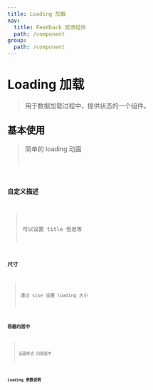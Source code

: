 ```yaml
---
title: Loading 加载
nav:
  title: Feedback 反馈组件
  path: /component
group:
  path: /component
---
```


# Loading 加载

> 用于数据加载过程中，提供状态的一个组件。

## 基本使用

> 简单的 loading 动画 <code src="./demo/index1.tsx" />

### 自定义描述

> 可以设置 title 信息等 <code src="./demo/index2.tsx" />

### 尺寸

> 通过 sise 设置 loading 大小 <code src="./demo/index3.tsx" />

### 容器内居中

> 设置样式 内容居中 <code src="./demo/index4.tsx" />

### Loading 参数说明

<API></API>
